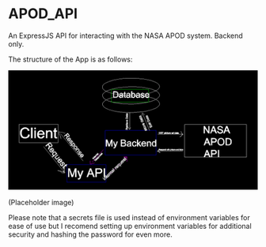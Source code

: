 # APOD_API

An ExpressJS API for interacting with the NASA APOD system. Backend only.

The structure of the App is as follows:

![](image/README/1640042933029.png)

(Placeholder image)


Please note that a secrets file is used instead of environment variables for ease of use but I recomend setting up environment variables for additional security and hashing the password for even more.
